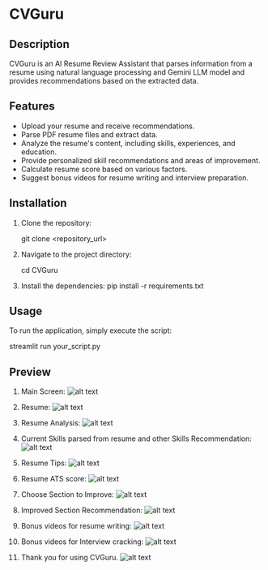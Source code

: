 # CVGuru

## Description
CVGuru is an AI Resume Review Assistant that parses information from a resume using natural language processing and Gemini LLM model and provides recommendations based on the extracted data.

## Features
- Upload your resume and receive recommendations.
- Parse PDF resume files and extract data.
- Analyze the resume's content, including skills, experiences, and education.
- Provide personalized skill recommendations and areas of improvement.
- Calculate resume score based on various factors.
- Suggest bonus videos for resume writing and interview preparation.

## Installation
1. Clone the repository:

    git clone <repository_url>

2. Navigate to the project directory:

    cd CVGuru

3. Install the dependencies:
    pip install -r requirements.txt

## Usage
To run the application, simply execute the script:

streamlit run your_script.py


## Preview

1. Main Screen:
![alt text](image.png)

2. Resume:
![alt text](image-1.png)

3. Resume Analysis:
![alt text](image-2.png)

4. Current Skills parsed from resume and other Skills Recommendation:
![alt text](image-3.png)


5. Resume Tips:
![alt text](image-4.png)


6. Resume ATS score:
![alt text](image-5.png)


7. Choose Section to Improve:
![alt text](image-7.png)

8. Improved Section Recommendation:
![alt text](image-6.png)


9. Bonus videos for resume writing:
![alt text](image-8.png)


10. Bonus videos for Interview cracking:
![alt text](image-9.png)


11. Thank you for using CVGuru.
![alt text](image-10.png)
